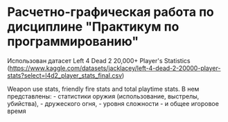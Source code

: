 # Расчетно-графическая работа по дисциплине "Практикум по программированию"

Использован датасет Left 4 Dead 2 20,000+ Player's Statistics (https://www.kaggle.com/datasets/jacklacey/left-4-dead-2-20000-player-stats?select=l4d2_player_stats_final.csv)

Weapon use stats, friendly fire stats and total playtime stats.
В нем представлены:
    - статистики оружия (использование, выстрелы, убийства),
    - дружеского огня,
    - уровня сложности
    - и общее игоровое время
